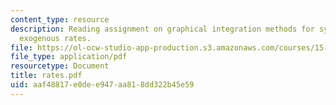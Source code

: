 ```yaml
---
content_type: resource
description: Reading assignment on graphical integration methods for systems with
  exogenous rates.
file: https://ol-ocw-studio-app-production.s3.amazonaws.com/courses/15-988-system-dynamics-self-study-fall-1998-spring-1999/aaf48817e0dee947aa818dd322b45e59_rates.pdf
file_type: application/pdf
resourcetype: Document
title: rates.pdf
uid: aaf48817-e0de-e947-aa81-8dd322b45e59
---
```

